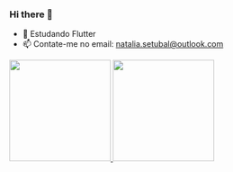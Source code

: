 ### Hi there 👋

- 🌱 Estudando Flutter
- 📫 Contate-me no email: natalia.setubal@outlook.com

<div>
  <a href="https://github.com/nataliasetubal">
  <img height="180em" src="https://github-readme-stats.vercel.app/api?username=nataliasetubal&show_icons=true&theme=dracula&include_all_commits=true&count_private=true"/>
  <img height="180em" src="https://github-readme-stats.vercel.app/api/top-langs/?username=nataliasetubal&layout=compact&langs_count=7&theme=dracula"/>
 </div>
